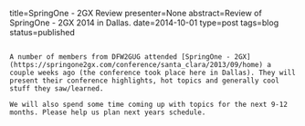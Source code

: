 title=SpringOne - 2GX Review
presenter=None
abstract=Review of SpringOne - 2GX 2014 in Dallas.
date=2014-10-01
type=post
tags=blog
status=published
~~~~~~

A number of members from DFW2GUG attended [SpringOne - 2GX](https://springone2gx.com/conference/santa_clara/2013/09/home) a couple weeks ago (the conference took place here in Dallas). They will present their conference highlights, hot topics and generally cool stuff they saw/learned.

We will also spend some time coming up with topics for the next 9-12 months. Please help us plan next years schedule.

